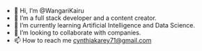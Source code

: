 - 👋 Hi, I’m @WangariKairu
- 👀 I’m a full stack developer and a content creator.
- 🌱 I’m currently learning Artificial Intelligence and Data Science.
- 💞️ I’m looking to collaborate with companies.
- 📫 How to reach me cynthiakarey71@gmail.com

<!---
WangariKairu/WangariKairu is a ✨ special ✨ repository because its `README.md` (this file) appears on your GitHub profile.
You can click the Preview link to take a look at your changes.
--->
